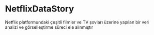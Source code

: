 # NetflixDataStory
Netflix platformundaki çeşitli filmler ve TV şovları üzerine yapılan bir veri analizi ve görselleştirme süreci ele alınmıştır

